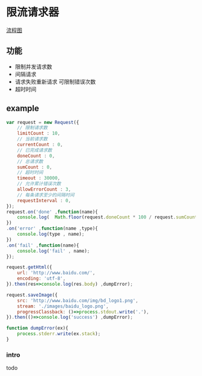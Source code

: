 限流请求器
====
[流程图](https://www.processon.com/view/link/55ed3625e4b012a2db1de579)

## 功能

* 限制并发请求数
* 间隔请求
* 请求失败重新请求 可限制错误次数
* 超时时间

## example
```javascript
var request = new Request({
    // 限制请求数
    limitCount : 10,
    // 当前请求数
    currentCount : 0,
    // 已完成请求数
    doneCount : 0,
    // 总请求数
    sumCount : 0,
    // 超时时间
    timeout : 30000,
    // 允许累计错误次数
    allowErrorCount : 3,
    // 每条请求至少的间隔时间
    requestInterval : 0,
});      
request.on('done' ,function(name){
    console.log(  Math.floor(request.doneCount * 100 / request.sumCount) + '%' , name);
})
.on('error' ,function(name ,type){
    console.log(type , name);
})
.on('fail' ,function(name){
    console.log('fail' , name);
});

request.getHtml({
    url: 'http://www.baidu.com/',
    encoding: 'utf-8',
}).then(res=>console.log(res.body) ,dumpError);

request.saveImage({
    src: 'http://www.baidu.com/img/bd_logo1.png',
    stream: './images/baidu_logo.png',
    progressClassback: ()=>process.stdout.write('.'),
}).then(()=>console.log('success') ,dumpError);

function dumpError(ex){ 
    process.stderr.write(ex.stack); 
}

```

### intro

todo